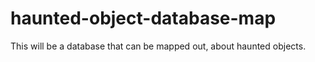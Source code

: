 # haunted-object-database-map
 This will be a database that can be mapped out, about haunted objects.
